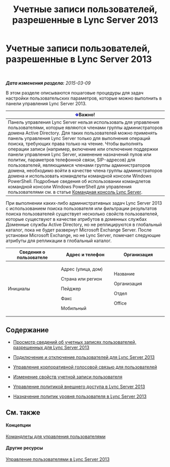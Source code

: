 ﻿---
title: Учетные записи пользователей, разрешенные в Lync Server 2013
TOCTitle: Учетные записи пользователей, разрешенные в Lync Server 2013
ms:assetid: 8021087e-5084-4a39-9fef-ab9376c6d371
ms:mtpsurl: https://technet.microsoft.com/ru-ru/library/Gg182543(v=OCS.15)
ms:contentKeyID: 49310323
ms.date: 05/19/2016
mtps_version: v=OCS.15
ms.translationtype: HT
---

# Учетные записи пользователей, разрешенные в Lync Server 2013

 

_**Дата изменения раздела:** 2015-03-09_

В этом разделе описываются пошаговые процедуры для задач настройки пользовательских параметров, которые можно выполнить в панели управления Lync Server 2013.

<table>
<thead>
<tr class="header">
<th><img src="images/JJ618369.important(OCS.15).gif" title="important" alt="important" />Важно!</th>
</tr>
</thead>
<tbody>
<tr class="odd">
<td>Панель управления Lync Server нельзя использовать для управления пользователями, которые являются членами группы администраторов домена Active Directory. Для таких пользователей можно применять панель управления Lync Server только для выполнения операций поиска, требующих права только на чтение. Чтобы выполнять операции записи (например, включение или отключение поддержки панели управления Lync Server, изменение назначений пулов или политик, параметров телефонной связи, SIP-адресов) для пользователей, являющимися членами группы администраторов домена, необходимо войти в качестве члена группы администраторов домена и использовать командлеты командной консоли Windows PowerShell. Подробные сведения об использовании командлетов командной консоли Windows PowerShell для управления пользователями см. в статье <a href="lync-server-2013-lync-server-management-shell.md">Командная консоль Lync Server</a>.</td>
</tr>
</tbody>
</table>


При выполнении каких-либо административных задач Lync Server 2013 с использованием поиска пользователя или фильтрации результатов поиска пользователей существует несколько свойств пользователей, которые существуют в качестве атрибутов в доменных службах Доменные службы Active Directory, но не реплицируются в глобальный каталог, пока не будет развернут Microsoft Exchange Server. После установки Microsoft Exchange, но не Lync Server, помечает следующие атрибуты для репликации в глобальный каталог.


<table>
<colgroup>
<col style="width: 33%" />
<col style="width: 33%" />
<col style="width: 33%" />
</colgroup>
<thead>
<tr class="header">
<th>Сведения о пользователе</th>
<th>Адрес и телефон</th>
<th>Организация</th>
</tr>
</thead>
<tbody>
<tr class="odd">
<td><p>Инициалы</p></td>
<td><p>Адрес (улица, дом)</p>
<p>Страна или регион</p>
<p>Пейджер</p>
<p>Факс</p>
<p>Мобильный</p></td>
<td><p>Название</p>
<p>Организация</p>
<p>Отдел</p>
<p>Office</p></td>
</tr>
</tbody>
</table>


## Содержание

  - [Просмотр сведений об учетных записях пользователей, разрешенных для Lync Server 2013](lync-server-2013-viewing-information-about-user-accounts-enabled-for-lync-server.md)

  - [Подключение и отключение пользователей для Lync Server 2013](lync-server-2013-enabling-and-disabling-users-for-lync-server.md)

  - [Управление корпоративной голосовой связью для пользователей](lync-server-2013-managing-enterprise-voice-for-users.md)

  - [Изменение свойств учетной записи пользователя](lync-server-2013-modifying-user-account-properties.md)

  - [Управление политикой внешнего доступа в Lync Server 2013](lync-server-2013-manage-external-access-policy-for-your-organization.md)

  - [Назначение политик уровня пользователя в Lync Server 2013](lync-server-2013-assigning-per-user-policies.md)

## См. также

#### Концепции

[Командлеты для управления пользователями](lync-server-2013-user-management-cmdlets.md)  

#### Другие ресурсы

[Управление пользователями в Lync Server 2013](lync-server-2013-managing-users-in-lync-server.md)

